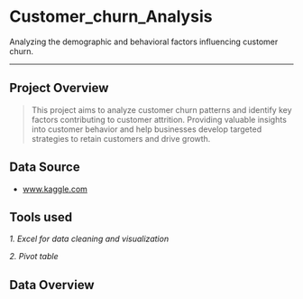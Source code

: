 # Customer_churn_Analysis
Analyzing the demographic and behavioral factors influencing customer churn.

---
## Project Overview
>This project aims to analyze customer churn patterns and identify key factors contributing to customer attrition. Providing valuable insights into customer behavior and help businesses develop targeted strategies to retain customers and drive growth.

## Data Source
+ www.kaggle.com

## Tools used
_1. Excel for data cleaning and visualization_

_2. Pivot table_

## Data Overview



